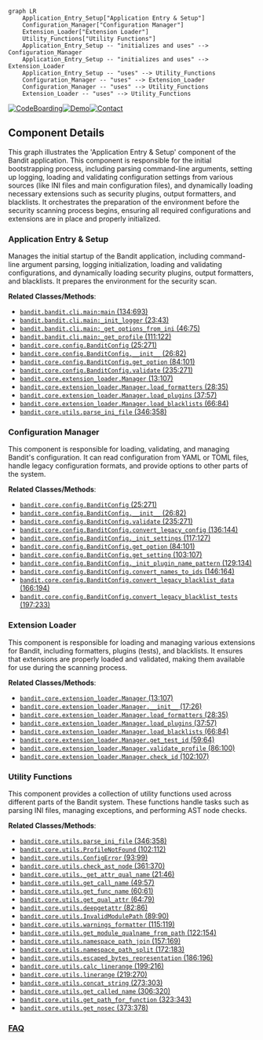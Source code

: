 ```mermaid
graph LR
    Application_Entry_Setup["Application Entry & Setup"]
    Configuration_Manager["Configuration Manager"]
    Extension_Loader["Extension Loader"]
    Utility_Functions["Utility Functions"]
    Application_Entry_Setup -- "initializes and uses" --> Configuration_Manager
    Application_Entry_Setup -- "initializes and uses" --> Extension_Loader
    Application_Entry_Setup -- "uses" --> Utility_Functions
    Configuration_Manager -- "uses" --> Extension_Loader
    Configuration_Manager -- "uses" --> Utility_Functions
    Extension_Loader -- "uses" --> Utility_Functions
```
[![CodeBoarding](https://img.shields.io/badge/Generated%20by-CodeBoarding-9cf?style=flat-square)](https://github.com/CodeBoarding/GeneratedOnBoardings)[![Demo](https://img.shields.io/badge/Try%20our-Demo-blue?style=flat-square)](https://www.codeboarding.org/demo)[![Contact](https://img.shields.io/badge/Contact%20us%20-%20contact@codeboarding.org-lightgrey?style=flat-square)](mailto:contact@codeboarding.org)

## Component Details

This graph illustrates the 'Application Entry & Setup' component of the Bandit application. This component is responsible for the initial bootstrapping process, including parsing command-line arguments, setting up logging, loading and validating configuration settings from various sources (like INI files and main configuration files), and dynamically loading necessary extensions such as security plugins, output formatters, and blacklists. It orchestrates the preparation of the environment before the security scanning process begins, ensuring all required configurations and extensions are in place and properly initialized.

### Application Entry & Setup
Manages the initial startup of the Bandit application, including command-line argument parsing, logging initialization, loading and validating configurations, and dynamically loading security plugins, output formatters, and blacklists. It prepares the environment for the security scan.


**Related Classes/Methods**:

- <a href="https://github.com/PyCQA/bandit/blob/master/bandit/cli/main.py#L134-L693" target="_blank" rel="noopener noreferrer">`bandit.bandit.cli.main:main` (134:693)</a>
- <a href="https://github.com/PyCQA/bandit/blob/master/bandit/cli/main.py#L23-L43" target="_blank" rel="noopener noreferrer">`bandit.bandit.cli.main:_init_logger` (23:43)</a>
- <a href="https://github.com/PyCQA/bandit/blob/master/bandit/cli/main.py#L46-L75" target="_blank" rel="noopener noreferrer">`bandit.bandit.cli.main:_get_options_from_ini` (46:75)</a>
- <a href="https://github.com/PyCQA/bandit/blob/master/bandit/cli/main.py#L111-L122" target="_blank" rel="noopener noreferrer">`bandit.bandit.cli.main:_get_profile` (111:122)</a>
- <a href="https://github.com/PyCQA/bandit/blob/master/bandit/core/config.py#L25-L271" target="_blank" rel="noopener noreferrer">`bandit.core.config.BanditConfig` (25:271)</a>
- <a href="https://github.com/PyCQA/bandit/blob/master/bandit/core/config.py#L26-L82" target="_blank" rel="noopener noreferrer">`bandit.core.config.BanditConfig.__init__` (26:82)</a>
- <a href="https://github.com/PyCQA/bandit/blob/master/bandit/core/config.py#L84-L101" target="_blank" rel="noopener noreferrer">`bandit.core.config.BanditConfig.get_option` (84:101)</a>
- <a href="https://github.com/PyCQA/bandit/blob/master/bandit/core/config.py#L235-L271" target="_blank" rel="noopener noreferrer">`bandit.core.config.BanditConfig.validate` (235:271)</a>
- <a href="https://github.com/PyCQA/bandit/blob/master/bandit/core/extension_loader.py#L13-L107" target="_blank" rel="noopener noreferrer">`bandit.core.extension_loader.Manager` (13:107)</a>
- <a href="https://github.com/PyCQA/bandit/blob/master/bandit/core/extension_loader.py#L28-L35" target="_blank" rel="noopener noreferrer">`bandit.core.extension_loader.Manager.load_formatters` (28:35)</a>
- <a href="https://github.com/PyCQA/bandit/blob/master/bandit/core/extension_loader.py#L37-L57" target="_blank" rel="noopener noreferrer">`bandit.core.extension_loader.Manager.load_plugins` (37:57)</a>
- <a href="https://github.com/PyCQA/bandit/blob/master/bandit/core/extension_loader.py#L66-L84" target="_blank" rel="noopener noreferrer">`bandit.core.extension_loader.Manager.load_blacklists` (66:84)</a>
- <a href="https://github.com/PyCQA/bandit/blob/master/bandit/core/utils.py#L346-L358" target="_blank" rel="noopener noreferrer">`bandit.core.utils.parse_ini_file` (346:358)</a>


### Configuration Manager
This component is responsible for loading, validating, and managing Bandit's configuration. It can read configuration from YAML or TOML files, handle legacy configuration formats, and provide options to other parts of the system.


**Related Classes/Methods**:

- <a href="https://github.com/PyCQA/bandit/blob/master/bandit/core/config.py#L25-L271" target="_blank" rel="noopener noreferrer">`bandit.core.config.BanditConfig` (25:271)</a>
- <a href="https://github.com/PyCQA/bandit/blob/master/bandit/core/config.py#L26-L82" target="_blank" rel="noopener noreferrer">`bandit.core.config.BanditConfig.__init__` (26:82)</a>
- <a href="https://github.com/PyCQA/bandit/blob/master/bandit/core/config.py#L235-L271" target="_blank" rel="noopener noreferrer">`bandit.core.config.BanditConfig.validate` (235:271)</a>
- <a href="https://github.com/PyCQA/bandit/blob/master/bandit/core/config.py#L136-L144" target="_blank" rel="noopener noreferrer">`bandit.core.config.BanditConfig.convert_legacy_config` (136:144)</a>
- <a href="https://github.com/PyCQA/bandit/blob/master/bandit/core/config.py#L117-L127" target="_blank" rel="noopener noreferrer">`bandit.core.config.BanditConfig._init_settings` (117:127)</a>
- <a href="https://github.com/PyCQA/bandit/blob/master/bandit/core/config.py#L84-L101" target="_blank" rel="noopener noreferrer">`bandit.core.config.BanditConfig.get_option` (84:101)</a>
- <a href="https://github.com/PyCQA/bandit/blob/master/bandit/core/config.py#L103-L107" target="_blank" rel="noopener noreferrer">`bandit.core.config.BanditConfig.get_setting` (103:107)</a>
- <a href="https://github.com/PyCQA/bandit/blob/master/bandit/core/config.py#L129-L134" target="_blank" rel="noopener noreferrer">`bandit.core.config.BanditConfig._init_plugin_name_pattern` (129:134)</a>
- <a href="https://github.com/PyCQA/bandit/blob/master/bandit/core/config.py#L146-L164" target="_blank" rel="noopener noreferrer">`bandit.core.config.BanditConfig.convert_names_to_ids` (146:164)</a>
- <a href="https://github.com/PyCQA/bandit/blob/master/bandit/core/config.py#L166-L194" target="_blank" rel="noopener noreferrer">`bandit.core.config.BanditConfig.convert_legacy_blacklist_data` (166:194)</a>
- <a href="https://github.com/PyCQA/bandit/blob/master/bandit/core/config.py#L197-L233" target="_blank" rel="noopener noreferrer">`bandit.core.config.BanditConfig.convert_legacy_blacklist_tests` (197:233)</a>


### Extension Loader
This component is responsible for loading and managing various extensions for Bandit, including formatters, plugins (tests), and blacklists. It ensures that extensions are properly loaded and validated, making them available for use during the scanning process.


**Related Classes/Methods**:

- <a href="https://github.com/PyCQA/bandit/blob/master/bandit/core/extension_loader.py#L13-L107" target="_blank" rel="noopener noreferrer">`bandit.core.extension_loader.Manager` (13:107)</a>
- <a href="https://github.com/PyCQA/bandit/blob/master/bandit/core/extension_loader.py#L17-L26" target="_blank" rel="noopener noreferrer">`bandit.core.extension_loader.Manager.__init__` (17:26)</a>
- <a href="https://github.com/PyCQA/bandit/blob/master/bandit/core/extension_loader.py#L28-L35" target="_blank" rel="noopener noreferrer">`bandit.core.extension_loader.Manager.load_formatters` (28:35)</a>
- <a href="https://github.com/PyCQA/bandit/blob/master/bandit/core/extension_loader.py#L37-L57" target="_blank" rel="noopener noreferrer">`bandit.core.extension_loader.Manager.load_plugins` (37:57)</a>
- <a href="https://github.com/PyCQA/bandit/blob/master/bandit/core/extension_loader.py#L66-L84" target="_blank" rel="noopener noreferrer">`bandit.core.extension_loader.Manager.load_blacklists` (66:84)</a>
- <a href="https://github.com/PyCQA/bandit/blob/master/bandit/core/extension_loader.py#L59-L64" target="_blank" rel="noopener noreferrer">`bandit.core.extension_loader.Manager.get_test_id` (59:64)</a>
- <a href="https://github.com/PyCQA/bandit/blob/master/bandit/core/extension_loader.py#L86-L100" target="_blank" rel="noopener noreferrer">`bandit.core.extension_loader.Manager.validate_profile` (86:100)</a>
- <a href="https://github.com/PyCQA/bandit/blob/master/bandit/core/extension_loader.py#L102-L107" target="_blank" rel="noopener noreferrer">`bandit.core.extension_loader.Manager.check_id` (102:107)</a>


### Utility Functions
This component provides a collection of utility functions used across different parts of the Bandit system. These functions handle tasks such as parsing INI files, managing exceptions, and performing AST node checks.


**Related Classes/Methods**:

- <a href="https://github.com/PyCQA/bandit/blob/master/bandit/core/utils.py#L346-L358" target="_blank" rel="noopener noreferrer">`bandit.core.utils.parse_ini_file` (346:358)</a>
- <a href="https://github.com/PyCQA/bandit/blob/master/bandit/core/utils.py#L102-L112" target="_blank" rel="noopener noreferrer">`bandit.core.utils.ProfileNotFound` (102:112)</a>
- <a href="https://github.com/PyCQA/bandit/blob/master/bandit/core/utils.py#L93-L99" target="_blank" rel="noopener noreferrer">`bandit.core.utils.ConfigError` (93:99)</a>
- <a href="https://github.com/PyCQA/bandit/blob/master/bandit/core/utils.py#L361-L370" target="_blank" rel="noopener noreferrer">`bandit.core.utils.check_ast_node` (361:370)</a>
- <a href="https://github.com/PyCQA/bandit/blob/master/bandit/core/utils.py#L21-L46" target="_blank" rel="noopener noreferrer">`bandit.core.utils._get_attr_qual_name` (21:46)</a>
- <a href="https://github.com/PyCQA/bandit/blob/master/bandit/core/utils.py#L49-L57" target="_blank" rel="noopener noreferrer">`bandit.core.utils.get_call_name` (49:57)</a>
- <a href="https://github.com/PyCQA/bandit/blob/master/bandit/core/utils.py#L60-L61" target="_blank" rel="noopener noreferrer">`bandit.core.utils.get_func_name` (60:61)</a>
- <a href="https://github.com/PyCQA/bandit/blob/master/bandit/core/utils.py#L64-L79" target="_blank" rel="noopener noreferrer">`bandit.core.utils.get_qual_attr` (64:79)</a>
- <a href="https://github.com/PyCQA/bandit/blob/master/bandit/core/utils.py#L82-L86" target="_blank" rel="noopener noreferrer">`bandit.core.utils.deepgetattr` (82:86)</a>
- <a href="https://github.com/PyCQA/bandit/blob/master/bandit/core/utils.py#L89-L90" target="_blank" rel="noopener noreferrer">`bandit.core.utils.InvalidModulePath` (89:90)</a>
- <a href="https://github.com/PyCQA/bandit/blob/master/bandit/core/utils.py#L115-L119" target="_blank" rel="noopener noreferrer">`bandit.core.utils.warnings_formatter` (115:119)</a>
- <a href="https://github.com/PyCQA/bandit/blob/master/bandit/core/utils.py#L122-L154" target="_blank" rel="noopener noreferrer">`bandit.core.utils.get_module_qualname_from_path` (122:154)</a>
- <a href="https://github.com/PyCQA/bandit/blob/master/bandit/core/utils.py#L157-L169" target="_blank" rel="noopener noreferrer">`bandit.core.utils.namespace_path_join` (157:169)</a>
- <a href="https://github.com/PyCQA/bandit/blob/master/bandit/core/utils.py#L172-L183" target="_blank" rel="noopener noreferrer">`bandit.core.utils.namespace_path_split` (172:183)</a>
- <a href="https://github.com/PyCQA/bandit/blob/master/bandit/core/utils.py#L186-L196" target="_blank" rel="noopener noreferrer">`bandit.core.utils.escaped_bytes_representation` (186:196)</a>
- <a href="https://github.com/PyCQA/bandit/blob/master/bandit/core/utils.py#L199-L216" target="_blank" rel="noopener noreferrer">`bandit.core.utils.calc_linerange` (199:216)</a>
- <a href="https://github.com/PyCQA/bandit/blob/master/bandit/core/utils.py#L219-L270" target="_blank" rel="noopener noreferrer">`bandit.core.utils.linerange` (219:270)</a>
- <a href="https://github.com/PyCQA/bandit/blob/master/bandit/core/utils.py#L273-L303" target="_blank" rel="noopener noreferrer">`bandit.core.utils.concat_string` (273:303)</a>
- <a href="https://github.com/PyCQA/bandit/blob/master/bandit/core/utils.py#L306-L320" target="_blank" rel="noopener noreferrer">`bandit.core.utils.get_called_name` (306:320)</a>
- <a href="https://github.com/PyCQA/bandit/blob/master/bandit/core/utils.py#L323-L343" target="_blank" rel="noopener noreferrer">`bandit.core.utils.get_path_for_function` (323:343)</a>
- <a href="https://github.com/PyCQA/bandit/blob/master/bandit/core/utils.py#L373-L378" target="_blank" rel="noopener noreferrer">`bandit.core.utils.get_nosec` (373:378)</a>




### [FAQ](https://github.com/CodeBoarding/GeneratedOnBoardings/tree/main?tab=readme-ov-file#faq)